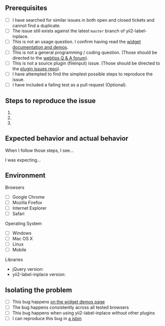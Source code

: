 ## Prerequisites

- [ ] I have searched for similar issues in both open and closed tickets and cannot find a duplicate.
- [ ] The issue still exists against the latest `master` branch of yii2-label-inplace.
- [ ] This is not an usage question. I confirm having read the [widget documentation and demos](http://demos.krajee.com/label-inplace).
- [ ] This is not a general programming / coding question. (Those should be directed to the [webtips Q & A forum](http://webtips.krajee.com/questions)).
- [ ] This is not a source plugin (fileinput) issue. (Those should be directed to the [plugin issues repo](https://github.com/fileinput/fileinput/search?q=&type=Issues)).
- [ ] I have attempted to find the simplest possible steps to reproduce the issue.
- [ ] I have included a failing test as a pull request (Optional).

## Steps to reproduce the issue

1.
2.
3.

## Expected behavior and actual behavior

When I follow those steps, I see...

I was expecting...

## Environment

Browsers

- [ ] Google Chrome
- [ ] Mozilla Firefox
- [ ] Internet Explorer
- [ ] Safari

Operating System

- [ ] Windows
- [ ] Mac OS X
- [ ] Linux
- [ ] Mobile

Libraries

- jQuery version:
- yii2-label-inplace version:

## Isolating the problem

- [ ] This bug happens [on the widget demos page](http://demos.krajee.com/label-inplace)
- [ ] The bug happens consistently across all tested browsers
- [ ] This bug happens when using yii2-label-inplace without other plugins
- [ ] I can reproduce this bug in [a jsbin](https://jsbin.com/)